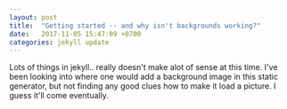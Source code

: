 ```yaml
---
layout: post
title:  "Getting started -- and why isn't backgrounds working?"
date:   2017-11-05 15:47:09 +0700
categories: jekyll update
---
```

Lots of things in jekyll.. really doesn't make alot of sense at this time.
I've been looking into where one would add a background image in this static generator, but not finding any good clues how to make it load a picture.
I guess it'll come eventually.